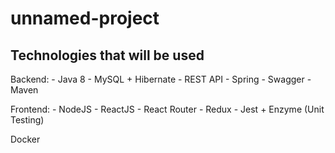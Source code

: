 # unnamed-project

## Technologies that will be used

Backend:
	- Java 8
	- MySQL + Hibernate
	- REST API
	- Spring
	- Swagger
	- Maven

Frontend:
	- NodeJS
	- ReactJS
	- React Router
	- Redux
	- Jest + Enzyme (Unit Testing)

Docker
